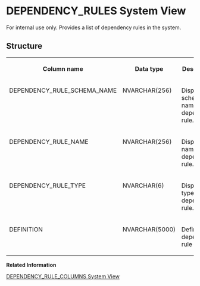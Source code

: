 <!-- loiof102d14ced0c438abd8cdab118bde347 -->

# DEPENDENCY\_RULES System View

For internal use only. Provides a list of dependency rules in the system.



<a name="loiof102d14ced0c438abd8cdab118bde347__section_lyt_nzc_yz"/>

## Structure


<table>
<tr>
<th valign="top">

Column name



</th>
<th valign="top">

Data type



</th>
<th valign="top">

Description



</th>
</tr>
<tr>
<td valign="top">

DEPENDENCY\_RULE\_SCHEMA\_NAME



</td>
<td valign="top">

NVARCHAR\(256\)



</td>
<td valign="top">

Displays the schema name of dependency rule.



</td>
</tr>
<tr>
<td valign="top">

DEPENDENCY\_RULE\_NAME



</td>
<td valign="top">

NVARCHAR\(256\)



</td>
<td valign="top">

Displays the name of dependency rule.



</td>
</tr>
<tr>
<td valign="top">

DEPENDENCY\_RULE\_TYPE



</td>
<td valign="top">

NVARCHAR\(6\)



</td>
<td valign="top">

Displays the type of dependency rule.



</td>
</tr>
<tr>
<td valign="top">

DEFINITION



</td>
<td valign="top">

NVARCHAR\(5000\)



</td>
<td valign="top">

Definition of dependency rule



</td>
</tr>
</table>

**Related Information**  


[DEPENDENCY\_RULE\_COLUMNS System View](dependency-rule-columns-system-view-8019111.md "For internal use only. Provides a list dependency rule columns in the system.")

